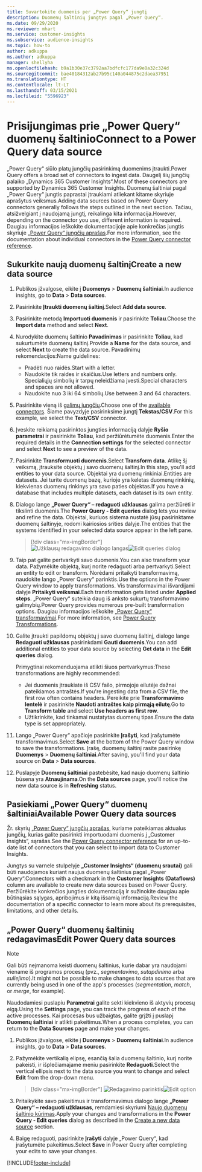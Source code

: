 ```yaml
---
title: Suvartokite duomenis per „Power Query“ jungtį
description: Duomenų šaltinių jungtys pagal „Power Query“.
ms.date: 09/29/2020
ms.reviewer: mhart
ms.service: customer-insights
ms.subservice: audience-insights
ms.topic: how-to
author: adkuppa
ms.author: adkuppa
manager: shellyha
ms.openlocfilehash: b9a1b30e37c3792aa7bdfcfc177da9e8a32c324d
ms.sourcegitcommit: bae40184312ab27b95c140a044875c2daea37951
ms.translationtype: HT
ms.contentlocale: lt-LT
ms.lasthandoff: 03/15/2021
ms.locfileid: "5596923"
---
```

# <a name="connect-to-a-power-query-data-source"></a><span data-ttu-id="ab6aa-103">Prisijungimas prie „Power Query“ duomenų šaltinio</span><span class="sxs-lookup"><span data-stu-id="ab6aa-103">Connect to a Power Query data source</span></span>

<span data-ttu-id="ab6aa-104">„Power Query“ siūlo platų jungčių pasirinkimą duomenims įtraukti.</span><span class="sxs-lookup"><span data-stu-id="ab6aa-104">Power Query offers a broad set of connectors to ingest data.</span></span> <span data-ttu-id="ab6aa-105">Daugelį šių jungčių palaiko „Dynamics 365 Customer Insights“.</span><span class="sxs-lookup"><span data-stu-id="ab6aa-105">Most of these connectors are supported by Dynamics 365 Customer Insights.</span></span> <span data-ttu-id="ab6aa-106">Duomenų šaltiniai pagal „Power Query“ jungtis paprastai įtraukiami atliekant kitame skyriuje aprašytus veiksmus.</span><span class="sxs-lookup"><span data-stu-id="ab6aa-106">Adding data sources based on Power Query connectors generally follows the steps outlined in the next section.</span></span> <span data-ttu-id="ab6aa-107">Tačiau, atsižvelgiant į naudojamą jungtį, reikalinga kita informacija.</span><span class="sxs-lookup"><span data-stu-id="ab6aa-107">However, depending on the connector you use, different information is required.</span></span> <span data-ttu-id="ab6aa-108">Daugiau informacijos ieškokite dokumentacijoje apie konkrečias jungtis skyriuje [„Power Query“ jungčių aprašas](/power-query/connectors/).</span><span class="sxs-lookup"><span data-stu-id="ab6aa-108">For more information, see the documentation about individual connectors in the [Power Query connector reference](/power-query/connectors/).</span></span>

## <a name="create-a-new-data-source"></a><span data-ttu-id="ab6aa-109">Sukurkite naują duomenų šaltinį</span><span class="sxs-lookup"><span data-stu-id="ab6aa-109">Create a new data source</span></span>

1. <span data-ttu-id="ab6aa-110">Publikos įžvalgose, eikite į **Duomenys** > **Duomenų šaltiniai**.</span><span class="sxs-lookup"><span data-stu-id="ab6aa-110">In audience insights, go to **Data** > **Data sources**.</span></span>

1. <span data-ttu-id="ab6aa-111">Pasirinkite **Įtraukti duomenų šaltinį**.</span><span class="sxs-lookup"><span data-stu-id="ab6aa-111">Select **Add data source**.</span></span>

1. <span data-ttu-id="ab6aa-112">Pasirinkite metodą **Importuoti duomenis** ir pasirinkite **Toliau**.</span><span class="sxs-lookup"><span data-stu-id="ab6aa-112">Choose the **Import data** method and select **Next**.</span></span>

1. <span data-ttu-id="ab6aa-113">Nurodykite duomenų šaltinio **Pavadinimas** ir pasirinkite **Toliau**, kad sukurtumėte duomenų šaltinį.</span><span class="sxs-lookup"><span data-stu-id="ab6aa-113">Provide a **Name** for the data source, and select **Next** to create the data source.</span></span> <span data-ttu-id="ab6aa-114">Pavadinimų rekomendacijos:</span><span class="sxs-lookup"><span data-stu-id="ab6aa-114">Name guidelines:</span></span> 
   - <span data-ttu-id="ab6aa-115">Pradėti nuo raidės.</span><span class="sxs-lookup"><span data-stu-id="ab6aa-115">Start with a letter.</span></span>
   - <span data-ttu-id="ab6aa-116">Naudokite tik raides ir skaičius.</span><span class="sxs-lookup"><span data-stu-id="ab6aa-116">Use letters and numbers only.</span></span> <span data-ttu-id="ab6aa-117">Specialiųjų simbolių ir tarpų neleidžiama įvesti.</span><span class="sxs-lookup"><span data-stu-id="ab6aa-117">Special characters and spaces are not allowed.</span></span>
   - <span data-ttu-id="ab6aa-118">Naudokite nuo 3 iki 64 simbolių.</span><span class="sxs-lookup"><span data-stu-id="ab6aa-118">Use between 3 and 64 characters.</span></span>

1. <span data-ttu-id="ab6aa-119">Pasirinkite vieną iš [galimų jungčių](#available-power-query-data-sources).</span><span class="sxs-lookup"><span data-stu-id="ab6aa-119">Choose one of the [available connectors](#available-power-query-data-sources).</span></span> <span data-ttu-id="ab6aa-120">Šiame pavyzdyje pasirinksime jungtį **Tekstas/CSV**.</span><span class="sxs-lookup"><span data-stu-id="ab6aa-120">For this example, we select the **Text/CSV** connector.</span></span>

1. <span data-ttu-id="ab6aa-121">Įveskite reikiamą pasirinktos jungties informaciją dalyje **Ryšio parametrai** ir pasirinkite **Toliau**, kad peržiūrėtumėte duomenis.</span><span class="sxs-lookup"><span data-stu-id="ab6aa-121">Enter the required details in the **Connection settings** for the selected connector and select **Next** to see a preview of the data.</span></span>

1. <span data-ttu-id="ab6aa-122">Pasirinkite **Transformuoti duomenis**.</span><span class="sxs-lookup"><span data-stu-id="ab6aa-122">Select **Transform data**.</span></span> <span data-ttu-id="ab6aa-123">Atlikę šį veiksmą, įtrauksite objektų į savo duomenų šaltinį.</span><span class="sxs-lookup"><span data-stu-id="ab6aa-123">In this step, you'll add entities to your data source.</span></span> <span data-ttu-id="ab6aa-124">Objektai yra duomenų rinkiniai.</span><span class="sxs-lookup"><span data-stu-id="ab6aa-124">Entities are datasets.</span></span> <span data-ttu-id="ab6aa-125">Jei turite duomenų bazę, kurioje yra keletas duomenų rinkinių, kiekvienas duomenų rinkinys yra savo paties objektas.</span><span class="sxs-lookup"><span data-stu-id="ab6aa-125">If you have a database that includes multiple datasets, each dataset is its own entity.</span></span>

1. <span data-ttu-id="ab6aa-126">Dialogo lange **„Power Query“ – redaguoti užklausas** galima peržiūrėti ir tikslinti duomenis.</span><span class="sxs-lookup"><span data-stu-id="ab6aa-126">The **Power Query - Edit queries** dialog lets you review and refine the data.</span></span> <span data-ttu-id="ab6aa-127">Objektai, kuriuos sistema nustatė jūsų pasirinktame duomenų šaltinyje, rodomi kairiosios srities dalyje.</span><span class="sxs-lookup"><span data-stu-id="ab6aa-127">The entities that the systems identified in your selected data source appear in the left pane.</span></span>

   > [!div class="mx-imgBorder"]
   > <span data-ttu-id="ab6aa-128">![Užklausų redagavimo dialogo langas](media/data-manager-configure-edit-queries.png "Užklausų redagavimo dialogo langas")</span><span class="sxs-lookup"><span data-stu-id="ab6aa-128">![Edit queries dialog](media/data-manager-configure-edit-queries.png "Edit queries dialog")</span></span>

1. <span data-ttu-id="ab6aa-129">Taip pat galite pertvarkyti savo duomenis.</span><span class="sxs-lookup"><span data-stu-id="ab6aa-129">You can also transform your data.</span></span> <span data-ttu-id="ab6aa-130">Pažymėkite objektą, kurį norite redaguoti arba pertvarkyti.</span><span class="sxs-lookup"><span data-stu-id="ab6aa-130">Select an entity to edit or transform.</span></span> <span data-ttu-id="ab6aa-131">Norėdami pritaikyti transformavimą, naudokite lango „Power Query“ parinktis.</span><span class="sxs-lookup"><span data-stu-id="ab6aa-131">Use the options in the Power Query window to apply transformations.</span></span> <span data-ttu-id="ab6aa-132">Vis transformavimai išvardijami dalyje **Pritaikyti veiksmai**.</span><span class="sxs-lookup"><span data-stu-id="ab6aa-132">Each transformation gets listed under **Applied steps**.</span></span> <span data-ttu-id="ab6aa-133">„Power Query“ suteikia daug iš anksto sukurtų transformavimo galimybių.</span><span class="sxs-lookup"><span data-stu-id="ab6aa-133">Power Query provides numerous pre-built transformation options.</span></span> <span data-ttu-id="ab6aa-134">Daugiau informacijos ieškokite [„Power Query“ transformavimai](/power-query/power-query-what-is-power-query#transformations).</span><span class="sxs-lookup"><span data-stu-id="ab6aa-134">For more information, see [Power Query Transformations](/power-query/power-query-what-is-power-query#transformations).</span></span>

1. <span data-ttu-id="ab6aa-135">Galite įtraukti papildomų objektų į savo duomenų šaltinį, dialogo lange **Redaguoti užklausas** pasirinkdami **Gauti duomenis**.</span><span class="sxs-lookup"><span data-stu-id="ab6aa-135">You can add additional entities to your data source by selecting **Get data** in the **Edit queries** dialog.</span></span>

   <span data-ttu-id="ab6aa-136">Primygtinai rekomenduojama atlikti šiuos pertvarkymus:</span><span class="sxs-lookup"><span data-stu-id="ab6aa-136">These transformations are highly recommended:</span></span>

   - <span data-ttu-id="ab6aa-137">Jei duomenis įtraukiate iš CSV failo, pirmojoje eilutėje dažnai pateikiamos antraštės.</span><span class="sxs-lookup"><span data-stu-id="ab6aa-137">If you're ingesting data from a CSV file, the first row often contains headers.</span></span> <span data-ttu-id="ab6aa-138">Pereikite prie **Transformavimo lentelė** ir pasirinkite **Naudoti antraštes kaip pirmąją eilutę**.</span><span class="sxs-lookup"><span data-stu-id="ab6aa-138">Go to **Transform table** and select **Use headers as first row**.</span></span>
   - <span data-ttu-id="ab6aa-139">Užtikrinkite, kad tinkamai nustatytas duomenų tipas.</span><span class="sxs-lookup"><span data-stu-id="ab6aa-139">Ensure the data type is set appropriately.</span></span>

1. <span data-ttu-id="ab6aa-140">Lango „Power Query“ apačioje pasirinkite **Įrašyti**, kad įrašytumėte transformavimus.</span><span class="sxs-lookup"><span data-stu-id="ab6aa-140">Select **Save** at the bottom of the Power Query window to save the transformations.</span></span> <span data-ttu-id="ab6aa-141">Įrašę, duomenų šaltinį rasite pasirinkę **Duomenys** > **Duomenų šaltiniai**.</span><span class="sxs-lookup"><span data-stu-id="ab6aa-141">After saving, you'll find your data source on **Data** > **Data sources**.</span></span>

1. <span data-ttu-id="ab6aa-142">Puslapyje **Duomenų šaltiniai** pastebėsite, kad naujo duomenų šaltinio būsena yra **Atnaujinama**.</span><span class="sxs-lookup"><span data-stu-id="ab6aa-142">On the **Data sources** page, you'll notice the new data source is in **Refreshing** status.</span></span>

## <a name="available-power-query-data-sources"></a><span data-ttu-id="ab6aa-143">Pasiekiami „Power Query“ duomenų šaltiniai</span><span class="sxs-lookup"><span data-stu-id="ab6aa-143">Available Power Query data sources</span></span>

<span data-ttu-id="ab6aa-144">Žr. skyrių [„Power Query“ jungčių aprašas](/power-query/connectors/), kuriame pateikiamas aktualus jungčių, kurias galite pasirinkti importuodami duomenis į „Customer Insights“, sąrašas.</span><span class="sxs-lookup"><span data-stu-id="ab6aa-144">See the [Power Query connector reference](/power-query/connectors/) for an up-to-date list of connectors that you can select to import data to Customer Insights.</span></span> 

<span data-ttu-id="ab6aa-145">Jungtys su varnele stulpelyje **„Customer Insights“ (duomenų srautai)** gali būti naudojamos kuriant naujus duomenų šaltinius pagal „Power Query“.</span><span class="sxs-lookup"><span data-stu-id="ab6aa-145">Connectors with a checkmark in the **Customer Insights (Dataflows)** column are available to create new data sources based on Power Query.</span></span> <span data-ttu-id="ab6aa-146">Peržiūrėkite konkrečios jungties dokumentaciją ir sužinokite daugiau apie būtinąsias sąlygas, apribojimus ir kitą išsamią informaciją.</span><span class="sxs-lookup"><span data-stu-id="ab6aa-146">Review the documentation of a specific connector to learn more about its prerequisites, limitations, and other details.</span></span>

## <a name="edit-power-query-data-sources"></a><span data-ttu-id="ab6aa-147">„Power Query“ duomenų šaltinių redagavimas</span><span class="sxs-lookup"><span data-stu-id="ab6aa-147">Edit Power Query data sources</span></span>

> [!NOTE]
> <span data-ttu-id="ab6aa-148">Gali būti neįmanoma keisti duomenų šaltinius, kurie dabar yra naudojami viename iš programos procesų (pvz., *segmentavimo*, *sutapdinimo* arba *suliejimo*).</span><span class="sxs-lookup"><span data-stu-id="ab6aa-148">It might not be possible to make changes to data sources that are currently being used in one of the app's processes (*segmentation*, *match*, or *merge*, for example).</span></span> 
>
> <span data-ttu-id="ab6aa-149">Naudodamiesi puslapiu **Parametrai** galite sekti kiekvieno iš aktyvių procesų eigą.</span><span class="sxs-lookup"><span data-stu-id="ab6aa-149">Using the **Settings** page, you can track the progress of each of the active processes.</span></span> <span data-ttu-id="ab6aa-150">Kai procesas bus užbaigtas, galite grįžti į puslapį **Duomenų šaltiniai** ir atlikti pakeitimus.</span><span class="sxs-lookup"><span data-stu-id="ab6aa-150">When a process completes, you can return to the **Data Sources** page and make your changes.</span></span>

1. <span data-ttu-id="ab6aa-151">Publikos įžvalgose, eikite į **Duomenys** > **Duomenų šaltiniai**.</span><span class="sxs-lookup"><span data-stu-id="ab6aa-151">In audience insights, go to **Data** > **Data sources**.</span></span>

2. <span data-ttu-id="ab6aa-152">Pažymėkite vertikalią elipsę, esančią šalia duomenų šaltinio, kurį norite pakeisti, ir išplečiamajame meniu pasirinkite **Redaguoti**.</span><span class="sxs-lookup"><span data-stu-id="ab6aa-152">Select the vertical ellipsis next to the data source you want to change and select **Edit** from the drop-down menu.</span></span>

   > [!div class="mx-imgBorder"]
   > <span data-ttu-id="ab6aa-153">![Redagavimo parinktis](media/edit-option-data-sources.png "Redagavimo parinktis")</span><span class="sxs-lookup"><span data-stu-id="ab6aa-153">![Edit option](media/edit-option-data-sources.png "Edit option")</span></span>

3. <span data-ttu-id="ab6aa-154">Pritaikykite savo pakeitimus ir transformavimus dialogo lange **„Power Query“ – redaguoti užklausas**, remdamiesi skyriumi [Naujo duomenų šaltinio kūrimas](#create-a-new-data-source).</span><span class="sxs-lookup"><span data-stu-id="ab6aa-154">Apply your changes and transformations in the **Power Query - Edit queries** dialog as described in the [Create a new data source](#create-a-new-data-source) section.</span></span>

4. <span data-ttu-id="ab6aa-155">Baigę redaguoti, pasirinkite **Įrašyti** dalyje „Power Query“, kad įrašytumėte pakeitimus.</span><span class="sxs-lookup"><span data-stu-id="ab6aa-155">Select **Save** in Power Query after completing your edits to save your changes.</span></span>


[!INCLUDE[footer-include](../includes/footer-banner.md)]